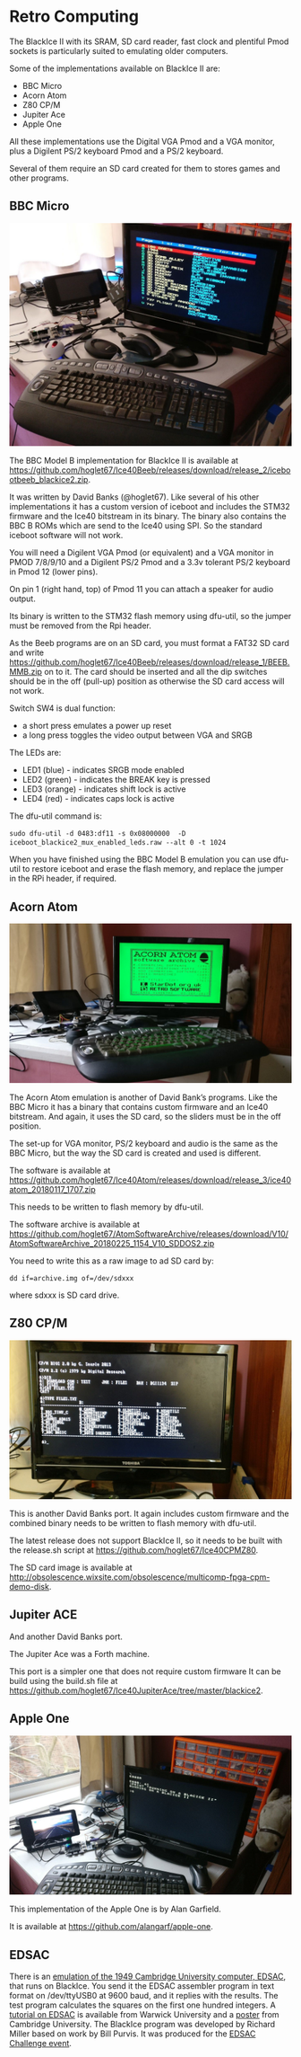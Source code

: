 # Retro Computing

The BlackIce II with its SRAM, SD card reader, fast clock and plentiful Pmod sockets is particularly suited to emulating older computers.

Some of the implementations available on BlackIce II are:

* BBC Micro
* Acorn Atom
* Z80 CP/M
* Jupiter Ace
* Apple One

All these implementations use the Digital VGA Pmod and a VGA monitor, plus a Digilent PS/2 keyboard Pmod and a PS/2 keyboard.

Several of them require an SD card created for them to stores games and other programs.

## BBC Micro

![BBC Micro](./BBC_Micro.jpg "BBC Micro")

The BBC Model B implementation for BlackIce II  is available at <https://github.com/hoglet67/Ice40Beeb/releases/download/release_2/icebootbeeb_blackice2.zip>.

It was written by David Banks (@hoglet67). Like several of his other implementations it has a custom version of iceboot and includes the STM32 firmware and the Ice40 bitstream in its binary.  The binary also contains the BBC B ROMs which are send to the Ice40 using SPI. So the standard iceboot software will not work.

You will need a Digilent VGA Pmod (or equivalent)  and a VGA monitor in PMOD 7/8/9/10 and a Digilent PS/2 Pmod and a 3.3v tolerant PS/2 keyboard in Pmod 12 (lower pins).

On pin 1 (right hand, top) of Pmod 11 you can attach a speaker for audio output.

Its binary is written to the STM32 flash memory using dfu-util, so the jumper must be removed from the Rpi header.

As the Beeb programs are on an SD card, you must format a FAT32 SD card and write <https://github.com/hoglet67/Ice40Beeb/releases/download/release_1/BEEB.MMB.zip> on to it. The card should be inserted and all the dip switches should be in the off (pull-up) position as otherwise the SD card access will not work.

Switch SW4 is dual function:

- a short press emulates a power up reset
- a long press toggles the video output between VGA and SRGB

The LEDs are:

- LED1 (blue) - indicates SRGB mode enabled
- LED2 (green) - indicates the BREAK key is pressed
- LED3 (orange) - indicates shift lock is active
- LED4 (red) - indicates caps lock is active

The dfu-util command is:

	sudo dfu-util -d 0483:df11 -s 0x08000000  -D iceboot_blackice2_mux_enabled_leds.raw --alt 0 -t 1024

When you have finished using the BBC Model B emulation you can use dfu-util to restore iceboot and erase the flash memory, and replace the jumper in the RPi header, if required.

## Acorn Atom

![Acorn Atom](./AcornAtom.jpg "Acorn Atom")

The Acorn Atom emulation is another of David Bank’s programs. Like the BBC Micro it has a binary that contains custom firmware and an Ice40 bitstream. And again, it uses the SD card, so the sliders must be in the off position.

The set-up for VGA monitor, PS/2 keyboard and audio is the same as the BBC Micro, but the way the SD card is created and used is different.

The software is available at <https://github.com/hoglet67/Ice40Atom/releases/download/release_3/ice40atom_20180117_1707.zip>

This needs to be written to flash memory by dfu-util.

The software archive is available at <https://github.com/hoglet67/AtomSoftwareArchive/releases/download/V10/AtomSoftwareArchive_20180225_1154_V10_SDDOS2.zip>

You need to write this as a raw image to ad SD card by:

	dd if=archive.img of=/dev/sdxxx

where sdxxx is SD card drive.

## Z80 CP/M

![Z80 CP/M](./Z80_CP_M.jpg "Z80 CP/M")

This is another David Banks port. It again includes custom firmware and the combined binary needs to be written to flash memory with dfu-util.

The latest release does not support BlackIce II, so it needs to be built with the release.sh script at <https://github.com/hoglet67/Ice40CPMZ80>.

The SD card image is available at <http://obsolescence.wixsite.com/obsolescence/multicomp-fpga-cpm-demo-disk>.

## Jupiter ACE

And another David Banks port.

The Jupiter Ace was a Forth machine.

This port is a simpler one that does not require custom firmware It can be build using the build.sh file at <https://github.com/hoglet67/Ice40JupiterAce/tree/master/blackice2>.

## Apple One

![Apple One](AppleOne.jpg "Apple One")

This implementation of the Apple One is by Alan Garfield.

It is available at <https://github.com/alangarf/apple-one>.

## EDSAC

There is an [emulation of the 1949 Cambridge University computer, EDSAC][1], that runs on BlackIce. You send it the EDSAC assembler program in text format on /dev/ttyUSB0 at 9600 baud, and it replies with the results. The test program calculates the squares on the first one hundred integers. A [tutorial on EDSAC][2] is available from Warwick University and a [poster][] from Cambridge University. The BlackIce program was developed by Richard Miller based on work by Bill Purvis. It was produced for the [EDSAC Challenge event][3].

[1]:									https://github.com/millerresearch/chiphack/tree/master/minimal-edsac
[2]:									https://www.dcs.warwick.ac.uk/~edsac/Software/EdsacTG.pdf
[poster]:								http://www.cl.cam.ac.uk/~mr10/edsacposter.pdf
[3]:									https://nanode0000.wordpress.com/2017/04/23/an-edsac-simulator-using-simpl/
